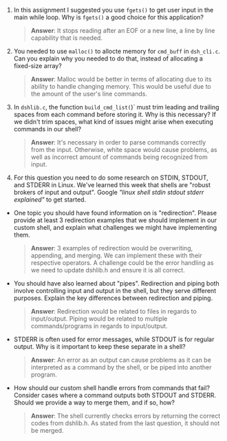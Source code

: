 1. In this assignment I suggested you use `fgets()` to get user input in the main while loop. Why is `fgets()` a good choice for this application?

    > **Answer**:  It stops reading after an EOF or a new line, a line by line capability that is needed.

2. You needed to use `malloc()` to allocte memory for `cmd_buff` in `dsh_cli.c`. Can you explain why you needed to do that, instead of allocating a fixed-size array?

    > **Answer**:  Malloc would be better in terms of allocating due to its ability to handle changing memory. This would be useful due to the amount of the user's line commands.


3. In `dshlib.c`, the function `build_cmd_list(`)` must trim leading and trailing spaces from each command before storing it. Why is this necessary? If we didn't trim spaces, what kind of issues might arise when executing commands in our shell?

    > **Answer**:  It's necessary in order to parse commands correctly from the input. Otherwise, white space would cause problems, as well as incorrect amount of commands being recognized from input.

4. For this question you need to do some research on STDIN, STDOUT, and STDERR in Linux. We've learned this week that shells are "robust brokers of input and output". Google _"linux shell stdin stdout stderr explained"_ to get started.

- One topic you should have found information on is "redirection". Please provide at least 3 redirection examples that we should implement in our custom shell, and explain what challenges we might have implementing them.

    > **Answer**:  3 examples of redirection would be overwriting, appending, and merging. We can implement these with their respective operators. A challenge could be the error handling as we need to update dshlib.h and ensure it is all correct.

- You should have also learned about "pipes". Redirection and piping both involve controlling input and output in the shell, but they serve different purposes. Explain the key differences between redirection and piping.

    > **Answer**:  Redirection would be related to files in regards to input/output. Piping would be related to multiple commands/programs in regards to input/output.

- STDERR is often used for error messages, while STDOUT is for regular output. Why is it important to keep these separate in a shell?

    > **Answer**:  An error as an output can cause problems as it can be interpreted as a command by the shell, or be piped into another program.

- How should our custom shell handle errors from commands that fail? Consider cases where a command outputs both STDOUT and STDERR. Should we provide a way to merge them, and if so, how?

    > **Answer**:  The shell currently checks errors by returning the correct codes from dshlib.h. As stated from the last question, it should not be merged.
